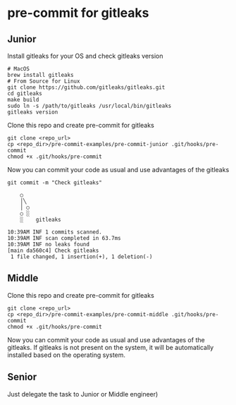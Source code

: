 # pre-commit for gitleaks

## Junior

Install gitleaks for your OS and check gitleaks version
```
# MacOS
brew install gitleaks
# From Source for Linux
git clone https://github.com/gitleaks/gitleaks.git
cd gitleaks
make build
sudo ln -s /path/to/gitleaks /usr/local/bin/gitleaks
gitleaks version
```

Clone this repo and create pre-commit for gitleaks
```
git clone <repo_url>
cp <repo_dir>/pre-commit-examples/pre-commit-junior .git/hooks/pre-commit
chmod +x .git/hooks/pre-commit
```
Now you can commit your code as usual and use advantages of the gitleaks

```
git commit -m "Check gitleaks"

    ○
    │╲
    │ ○
    ○ ░
    ░    gitleaks

10:39AM INF 1 commits scanned.
10:39AM INF scan completed in 63.7ms
10:39AM INF no leaks found
[main da560c4] Check gitleaks
 1 file changed, 1 insertion(+), 1 deletion(-)
```

## Middle 

Clone this repo and create pre-commit for gitleaks
```
git clone <repo_url>
cp <repo_dir>/pre-commit-examples/pre-commit-middle .git/hooks/pre-commit
chmod +x .git/hooks/pre-commit
```
Now you can commit your code as usual and use advantages of the gitleaks.
If gitleaks is not present on the system, it will be automatically installed based on the operating system.

## Senior

Just delegate the task to Junior or Middle engineer)
